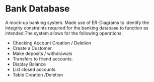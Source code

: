 # Bank Database

A mock-up banking system. Made use of ER-Diagrams to identify the Integrity constraints required for the banking database to function as intended.The system allows for the following operations:

* Checking Account Creation / Deletion	
* Create a Customer
* Make deposits / withdrawals
* Transfers to friend accounts.	
* Display Balance	
* List closed accounts	
* Table Creation /Deletion		


